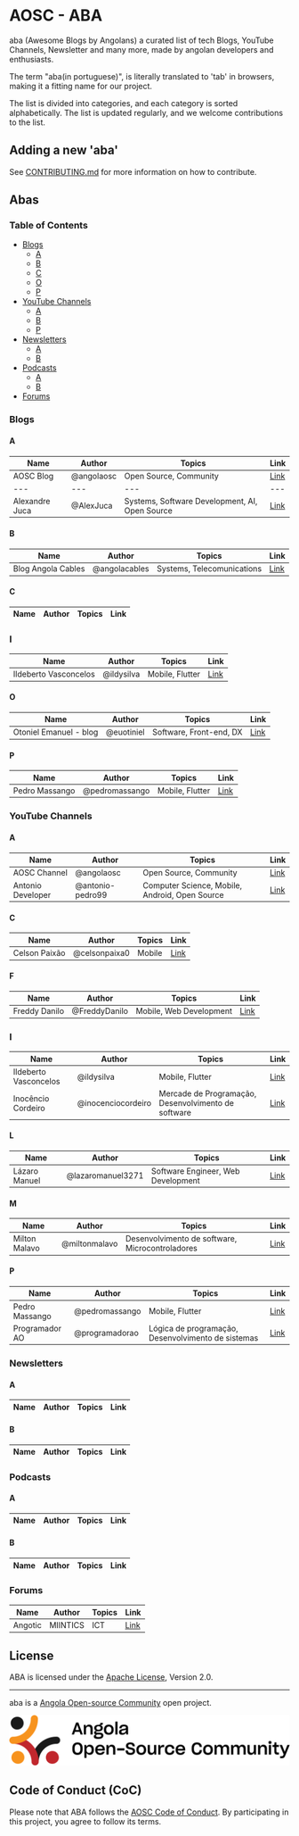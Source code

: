 # AOSC - ABA

aba (Awesome Blogs by Angolans) a curated list of tech Blogs, YouTube Channels, Newsletter and many more, made by angolan developers and enthusiasts.

The term "aba(in portuguese)", is literally translated to 'tab' in browsers, making it a fitting name for our project.

The list is divided into categories, and each category is sorted alphabetically.
The list is updated regularly, and we welcome contributions to the list.

## Adding a new 'aba'

See [CONTRIBUTING.md](./CONTRIBUTING.md) for more information on how to contribute.

## Abas

### Table of Contents

- [Blogs](#blogs)
  - [A](#a)
  - [B](#b)
  - [C](#c)
  - [O](#o)
  - [P](#p)
- [YouTube Channels](#youtube-channels)
  - [A](#a-1)
  - [B](#b-1)
  - [P](#p-1)
- [Newsletters](#newsletters)
  - [A](#a-2)
  - [B](#b-2)
- [Podcasts](#podcasts)
  - [A](#a-3)
  - [B](#b-3)
- [Forums](#forums)

### Blogs

#### A

| Name               | Author        | Topics                                         | Link                               |
| ------------------ | ------------- | ---------------------------------------------- | ---------------------------------- |
| AOSC Blog          | @angolaosc    | Open Source, Community                         | [Link](https://blog.angolaosc.org) |  
| ---                | ---           | ---                                            | ---                                |
| Alexandre Juca     | @AlexJuca     | Systems, Software Development, AI, Open Source | [Link](https://0xffa4.com)         |


#### B

| Name               | Author        | Topics                    | Link                                     |
| ------------------ | ------------- | ------------------------- | ---------------------------------------- |
| Blog Angola Cables | @angolacables | Systems, Telecomunications| [Link](https://angolacables.co.ao/blog/) |


#### C

| Name | Author | Topics | Link |
| ---- | ------ | ------ | ---- |

### I
| Name           | Author         | Topics          | Link                                 |
| -------------- | -------------- | --------------- | ------------------------------------ |
| Ildeberto Vasconcelos | @ildysilva | Mobile, Flutter| [Link](https://ildysilva.medium.com/) |

#### O

| Name                   | Author     | Topics                  | Link                               |
| ---------------------- | ---------- | ----------------------- | ---------------------------------- |
| Otoniel Emanuel - blog | @euotiniel | Software, Front-end, DX | [Link](https://euotiniel.com/blog) |

#### P

| Name           | Author         | Topics          | Link                                 |
| -------------- | -------------- | --------------- | ------------------------------------ |
| Pedro Massango | @pedromassango | Mobile, Flutter | [Link](https://dev.to/pedromassango) |


### YouTube Channels

#### A

| Name              | Author           | Topics                                         | Link                                       |
| ----------------- | ---------------- | ---------------------------------------------- | ------------------------------------------ |
| AOSC Channel      | @angolaosc       | Open Source, Community                         | [Link](https://www.youtube.com/@angolaosc) |
| Antonio Developer | @antonio-pedro99 | Computer Science, Mobile, Android, Open Source | [Link](https://www.youtube.com/@antdev010) |

#### C

| Name          | Author        | Topics | Link                                         |
| ------------- | ------------- | ------ | -------------------------------------------- |
| Celson Paixão | @celsonpaixa0 | Mobile | [Link](http://www.youtube.com/@celsonpaixa0) |

#### F

| Name           | Author         | Topics                  | Link                                   |
| -------------- | -------------- | ----------------------- | -------------------------------------- |
| Freddy Danilo  | @FreddyDanilo  | Mobile, Web Development | [Link](www.youtube.com/@FreddyDanilo)  |

### I
| Name                  | Author             | Topics                                             | Link                                              |
| --------------------- | ------------------ | -------------------------------------------------- | ------------------------------------------------- |
| Ildeberto Vasconcelos | @ildysilva         | Mobile, Flutter                                    | [Link](https://www.youtube.com/@ildebertov)       |
| Inocêncio Cordeiro    | @inocenciocordeiro | Mercade de Programação, Desenvolvimento de software| [Link](https://www.youtube.com/@inocenciocordeiro) |


#### L

| Name          | Author            | Topics                             | Link                                              |
| --------------| ----------------- | ---------------------------------- | ------------------------------------------------- |
| Lázaro Manuel | @lazaromanuel3271 | Software Engineer, Web Development | [Link](https://www.youtube.com/@lazaromanuel3271) |

#### M

| Name          | Author        | Topics                                          | Link                                                 |
| --------------| ------------- | ----------------------------------------------- | ---------------------------------------------------- |
| Milton Malavo | @miltonmalavo | Desenvolvimento de software, Microcontroladores | [Link](https://www.youtube.com/@miltonmalavo/videos) |

#### P

| Name           | Author         | Topics                                             | Link                                           |
| -------------- | -------------- | -------------------------------------------------- | ---------------------------------------------- |
| Pedro Massango | @pedromassango | Mobile, Flutter                                    | [Link](https://www.youtube.com/@pedromassango) |
| Programador AO | @programadorao | Lógica de programação, Desenvolvimento de sistemas | [Link](https://www.youtube.com/@programadorao) |

### Newsletters

#### A

| Name | Author | Topics | Link |
| ---- | ------ | ------ | ---- |

#### B

| Name | Author | Topics | Link |
| ---- | ------ | ------ | ---- |

### Podcasts

#### A

| Name | Author | Topics | Link |
| ---- | ------ | ------ | ---- |

#### B

| Name | Author | Topics | Link |
| ---- | ------ | ------ | ---- |

### Forums


| Name | Author | Topics | Link |
| ---- | ------ | ------ | ---- |
| Angotic    | MIINTICS   | ICT | [Link](https://www.angotic.ao) |


## License

ABA is licensed under the [Apache License](./LICENSE), Version 2.0.

---

aba is a <a href="http://github.com/angolaosc">Angola Open-source Community</a> open project.

![Angola Open-source Community](https://raw.githubusercontent.com/angolaosc/.github/main/logo/aosc.png)

## Code of Conduct (CoC)

Please note that ABA follows the [AOSC Code of Conduct](https://github.com/angolaosc/.github/blob/main/CODE_OF_CONDUCT.md).
By participating in this project, you agree to follow its terms.
